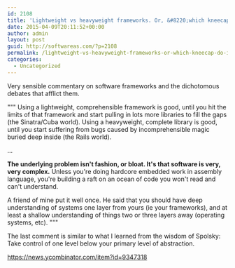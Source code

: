 ```yaml
---
id: 2108
title: 'Lightweight vs heavyweight frameworks. Or, &#8220;which kneecap do I want to be shot in&#8221;'
date: 2015-04-09T20:11:52+00:00
author: admin
layout: post
guid: http://softwareas.com/?p=2108
permalink: /lightweight-vs-heavyweight-frameworks-or-which-kneecap-do-i-want-to-be-shot-in/
categories:
  - Uncategorized
---
```

Very sensible commentary on software frameworks and the dichotomous debates that afflict them.

"""
Using a lightweight, comprehensible framework is good, until you hit the limits of that framework and start pulling in lots more libraries to fill the gaps (the Sinatra/Cuba world). Using a heavyweight, complete library is good, until you start suffering from bugs caused by incomprehensible magic buried deep inside (the Rails world).

...

<strong>The underlying problem isn't fashion, or bloat. It's that software is very, very complex.</strong> Unless you're doing hardcore embedded work in assembly language, you're building a raft on an ocean of code you won't read and can't understand.

A friend of mine put it well once. He said that you should have deep understanding of systems one layer from yours (ie your frameworks), and at least a shallow understanding of things two or three layers away (operating systems, etc).
"""

The last comment is similar to what I learned from the wisdom of Spolsky: Take control of one level below your primary level of abstraction.

<a href="https://news.ycombinator.com/item?id=9347318">https://news.ycombinator.com/item?id=9347318</a>